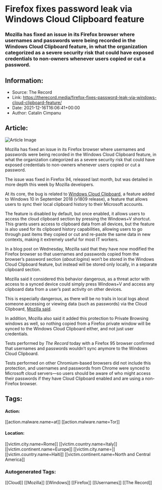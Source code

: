 # Firefox fixes password leak via Windows Cloud Clipboard feature
### Mozilla has fixed an issue in its Firefox browser where usernames and passwords were being recorded in the Windows Cloud Clipboard feature, in what the organization categorized as a severe security risk that could have exposed credentials to non-owners whenever users copied or cut a password.

## Information:
+ Source: The Record
+ Link: https://therecord.media/firefox-fixes-password-leak-via-windows-cloud-clipboard-feature/
+ Date: 2021-12-16T16:06:41+00:00
+ Author: Catalin Cimpanu


## Article:
![Article Image](https://therecord.media/wp-content/uploads/2021/12/Firefox.png)

Mozilla has fixed an issue in its Firefox browser where usernames and passwords were being recorded in the Windows Cloud Clipboard feature, in what the organization categorized as a severe security risk that could have exposed credentials to non-owners whenever users copied or cut a password.


The issue was fixed in Firefox 94, released last month, but was detailed in more depth this week by Mozilla developers.


At its core, the bug is related to [Windows Cloud Clipboard](https://docs.microsoft.com/en-us/windows/whats-new/whats-new-windows-10-version-1809#cloud-clipboard), a feature added to Windows 10 in September 2018 (v1809 release), a feature that allows users to sync their local clipboard history to their Microsoft accounts.


The feature is disabled by default, but once enabled, it allows users to access the cloud clipboard section by pressing the Windows+V shortcut. This grants users access to clipboard data from all devices, but the feature is also used for its clipboard history capabilities, allowing users to go through past items they copied or cut and re-paste the same data in new contexts, making it extremely useful for most IT workers.


In a blog post on Wednesday, Mozilla said that they have now modified the Firefox browser so that usernames and passwords copied from the browser’s password section (*about:logins*) won’t be stored in the Windows Cloud Clipboard feature, but instead will be stored only locally, in a separate clipboard section.


Mozilla said it considered this behavior dangerous, as a threat actor with access to a synced device could simply press Windows+V and access any clipboard data from a user’s past activity on other devices.


This is especially dangerous, as there will be no trails in local logs about someone accessing or viewing data (such as passwords) via the Cloud Clipboard, [Mozilla said](https://blog.mozilla.org/security/2021/12/15/preventing-secrets-from-leaking-through-clipboard/).


In addition, Mozilla also said it added this protection to Private Browsing windows as well, so nothing copied from a Firefox private window will be synced to the Windows Cloud Clipboard either, and not just user credentials.


Tests performed by *The Record* today with a Firefox 95 browser confirmed that usernames and passwords wouldn’t sync anymore to the Windows Cloud Clipboard.


Tests performed on other Chromium-based browsers did not include this protection, and usernames and passwords from Chrome were synced to Microsoft cloud servers—so users should be aware of who might access their passwords if they have Cloud Clipboard enabled and are using a non-Firefox browser.





## Tags:

#### Action:
[[action.malware.name=at]] [[action.malware.name=Tor]]

#### Location:
[[victim.city.name=Rome]] [[victim.country.name=Italy]] [[victim.continent.name=Europe]] [[victim.city.name=]] [[victim.country.name=Haiti]] [[victim.continent.name=North and Central America]]

### Autogenerated Tags:
[[Cloud]] [[Mozilla]] [[Windows]] [[Firefox]] [[Usernames]] [[The Record]]

